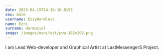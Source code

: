 ```yaml
---
date: 2023-04-15T14:16:16.815Z
sex: male
username: EzzyHarmless
name: Ezri
surname: Harmusial
image: /images/manifest/pwa-192x192.png
---
```

I am Lead Web-developer and Graphical Artist at LastMessengerS Project.
